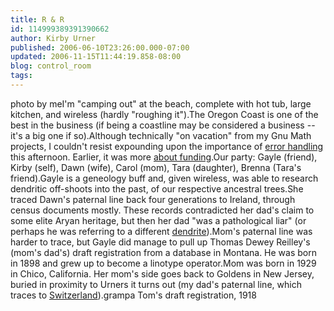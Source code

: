 ```yaml
---
title: R & R
id: 114999389391390662
author: Kirby Urner
published: 2006-06-10T23:26:00.000-07:00
updated: 2006-11-15T11:44:19.858-08:00
blog: control_room
tags: 
---
```


[](http://photos1.blogger.com/blogger/1134/545/1600/pacificrim.jpg)photo by meI'm "camping out" at the beach, complete with hot tub, large kitchen, and wireless (hardly "roughing it").The Oregon Coast is one of the best in the business (if being a coastline may be considered a business -- it's a big one if so).Although technically "on vacation" from my Gnu Math projects, I couldn't resist expounding upon the importance of [error handling](http://mathforum.org/kb/message.jspa?messageID=4789820) this afternoon. Earlier, it was more [about funding](http://mathforum.org/kb/message.jspa?messageID=4788403).Our party:  Gayle (friend), Kirby (self), Dawn (wife), Carol (mom), Tara (daughter), Brenna (Tara's friend).Gayle is a geneology buff and, given wireless, was able to research dendritic off-shoots into the past, of our respective ancestral trees.She traced Dawn's paternal line back four generations to Ireland, through census documents mostly. These records contradicted her dad's claim to some elite Aryan heritage, but then her dad "was a pathological liar" (or perhaps he was referring to a different [dendrite](http://en.wikipedia.org/wiki/Dendrite)).Mom's paternal line was harder to trace, but Gayle did manage to pull up Thomas Dewey Reilley's (mom's dad's) draft registration from a database in Montana. He was born in 1898 and grew up to become a linotype operator.Mom was born in 1929 in Chico, California. Her mom's side goes back to Goldens in New Jersey, buried in proximity to Urners it turns out (my dad's paternal line, which traces to [Switzerland](http://worldgame.blogspot.com/2005/12/whats-urner.html)).[](http://photos1.blogger.com/blogger/1134/545/1600/reilleydraft.gif)grampa Tom's draft registration, 1918